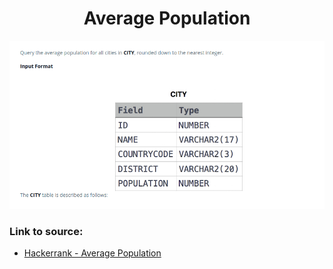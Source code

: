 <h1 align="center">Average Population</h1>

![alt text](https://github.com/matthew01lokiet/Github-repos-images/blob/main/Other/SQL/average_population.png)

### Link to source: 
- <a href="https://www.hackerrank.com/challenges/average-population/problem">Hackerrank - Average Population</a>

